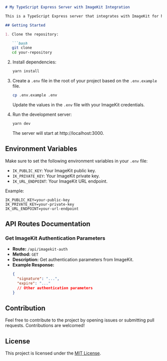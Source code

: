 
```markdown
# My TypeScript Express Server with ImageKit Integration

This is a TypeScript Express server that integrates with ImageKit for handling image-related functionalities.

## Getting Started

1. Clone the repository:

   ```bash
   git clone 
   cd your-repository
   ```

2. Install dependencies:

   ```bash
   yarn install
   ```

3. Create a `.env` file in the root of your project based on the `.env.example` file.

   ```bash
   cp .env.example .env
   ```

   Update the values in the `.env` file with your ImageKit credentials.

4. Run the development server:

   ```bash
   yarn dev
   ```

   The server will start at http://localhost:3000.

## Environment Variables

Make sure to set the following environment variables in your `.env` file:

- `IK_PUBLIC_KEY`: Your ImageKit public key.
- `IK_PRIVATE_KEY`: Your ImageKit private key.
- `IK_URL_ENDPOINT`: Your ImageKit URL endpoint.

Example:

```dotenv
IK_PUBLIC_KEY=your-public-key
IK_PRIVATE_KEY=your-private-key
IK_URL_ENDPOINT=your-url-endpoint
```

## API Routes Documentation

### Get ImageKit Authentication Parameters

- **Route:** `/api/imagekit-auth`
- **Method:** `GET`
- **Description:** Get authentication parameters from ImageKit.
- **Example Response:**
  ```json
  {
    "signature": "...",
    "expire": "..."
    // Other authentication parameters
  }
  ```

## Contribution

Feel free to contribute to the project by opening issues or submitting pull requests. Contributions are welcomed!

## License

This project is licensed under the [MIT License](LICENSE).
```